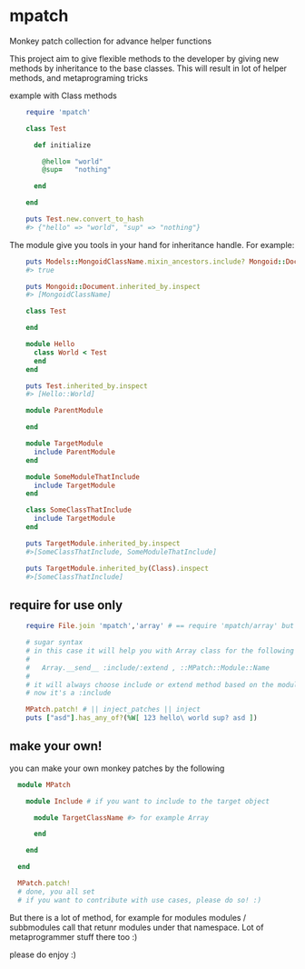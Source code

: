 mpatch
======

Monkey patch collection for advance helper functions

This project aim to give flexible methods to the developer by giving new methods by inheritance to the base classes.
This will result in lot of helper methods, and metaprograming tricks

example with Class methods


```ruby
    require 'mpatch'

    class Test

      def initialize

        @hello= "world"
        @sup=   "nothing"

      end

    end

    puts Test.new.convert_to_hash
    #> {"hello" => "world", "sup" => "nothing"}
```

The module give you tools in your hand for inheritance handle.
For example:

```ruby
    puts Models::MongoidClassName.mixin_ancestors.include? Mongoid::Document
    #> true

    puts Mongoid::Document.inherited_by.inspect
    #> [MongoidClassName]

    class Test

    end

    module Hello
      class World < Test
      end
    end

    puts Test.inherited_by.inspect
    #> [Hello::World]

    module ParentModule

    end

    module TargetModule
      include ParentModule
    end

    module SomeModuleThatInclude
      include TargetModule
    end

    class SomeClassThatInclude
      include TargetModule
    end

    puts TargetModule.inherited_by.inspect
    #>[SomeClassThatInclude, SomeModuleThatInclude]

    puts TargetModule.inherited_by(Class).inspect
    #>[SomeClassThatInclude]
```

## require for use only

```ruby
    require File.join 'mpatch','array' # == require 'mpatch/array' but works on windows alike

    # sugar syntax
    # in this case it will help you with Array class for the following
    #
    #   Array.__send__ :include/:extend , ::MPatch::Module::Name
    #
    # it will always choose include or extend method based on the module use porpuse
    # now it's a :include

    MPatch.patch! # || inject_patches || inject
    puts ["asd"].has_any_of?(%W[ 123 hello\ world sup? asd ])
```

## make your own!

you can make your own monkey patches by the following

```ruby
  module MPatch

    module Include # if you want to include to the target object

      module TargetClassName #> for example Array

      end

    end

  end

  MPatch.patch!
  # done, you all set
  # if you want to contribute with use cases, please do so! :)
```

But there is a lot of method, for example for modules modules / subbmodules call that retunr modules under that namespace.
Lot of metaprogrammer stuff there too :)

please do enjoy :)
